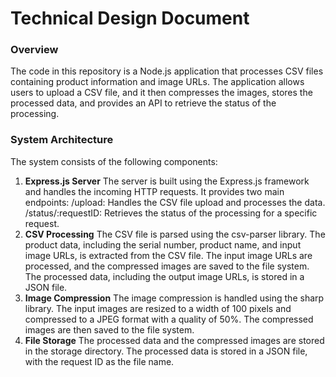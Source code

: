 # Technical Design Document

### Overview

The code in this repository is a Node.js application that processes CSV files containing product information and image URLs. The application allows users to upload a CSV file, and it then compresses the images, stores the processed data, and provides an API to retrieve the status of the processing.

### System Architecture

The system consists of the following components:

1. **Express.js Server**
   The server is built using the Express.js framework and handles the incoming HTTP requests.
   It provides two main endpoints:
   /upload: Handles the CSV file upload and processes the data.
   /status/:requestID: Retrieves the status of the processing for a specific request.
2. **CSV Processing**
   The CSV file is parsed using the csv-parser library.
   The product data, including the serial number, product name, and input image URLs, is extracted from the CSV file.
   The input image URLs are processed, and the compressed images are saved to the file system.
   The processed data, including the output image URLs, is stored in a JSON file.
3. **Image Compression**
   The image compression is handled using the sharp library.
   The input images are resized to a width of 100 pixels and compressed to a JPEG format with a quality of 50%.
   The compressed images are then saved to the file system.
4. **File Storage**
   The processed data and the compressed images are stored in the storage directory.
   The processed data is stored in a JSON file, with the request ID as the file name.

